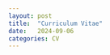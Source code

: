 ```yaml
---
layout: post
title:  "Curriculum Vitae"
date:   2024-09-06 
categories: CV
---
```



<div id="pdf" style="height: 800px;"></div>
<script src="/js/pdfobject.min.js"></script>
<script>
PDFObject.embed("https://minwoopark96.github.io/cv.pdf", "#pdf");
</script>
